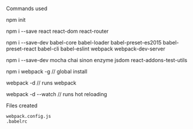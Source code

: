 Commands used

npm init

npm i --save react react-dom react-router

npm i --save-dev babel-core babel-loader babel-preset-es2015 babel-preset-react babel-cli babel-eslint webpack webpack-dev-server

npm i --save-dev mocha chai sinon enzyme jsdom react-addons-test-utils

npm i webpack -g // global install

webpack -d      // runs webpack

webpack -d --watch      // runs hot reloading

Files created

    webpack.config.js
    .babelrc

